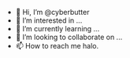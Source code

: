 - 👋 Hi, I’m @cyberbutter
- 👀 I’m interested in ...
- 🌱 I’m currently learning ...
- 💞️ I’m looking to collaborate on ...
- 📫 How to reach me halo.

<!---
cyberbutter/cyberbutter is a ✨ special ✨ repository because its `README.md` (this file) appears on your GitHub profile.
You can click the Preview link to take a look at your changes.
--->
